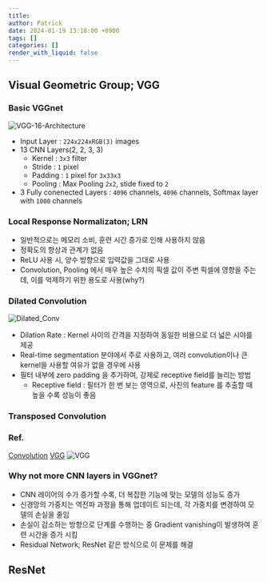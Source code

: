 ```yaml
---
title: 
author: Patrick
date: 2024-01-19 13:18:00 +0900
tags: []
categories: []
render_with_liquid: false
---
```

## Visual Geometric Group; VGG
### Basic VGGnet
![VGG-16-Architecture](../Attatched/Pasted%20image%2020240119163040.png)
- Input Layer : `224x224xRGB(3)` images
- 13 CNN Layers(2, 2, 3, 3)
	- Kernel : `3x3` filter
	- Stride : `1` pixel
	- Padding : `1` pixel for `3x33x3`
	- Pooling : Max Pooling `2x2`, stide fixed to `2`
- 3 Fully conenected Layers : `4096` channels, `4096` channels, Softmax layer with `1000` channels

### Local Response Normalizaton; LRN
- 일반적으로는 메모리 소비, 훈련 시간 증가로 인해 사용하지 않음
- 정확도의 향상과 관계가 없음
- ReLU 사용 시, 양수 방향으로 입력값을 그대로 사용
- Convolution, Pooling 에서 매우 높은 수치의 픽셀 값이 주변 픽셀에 영향을 주는데, 이를 억제하기 위한 용도로 사용(why?)

### Dilated Convolution
![Dilated_Conv](../Attatched/Pasted%20image%2020240119165019.png)
- Dilation Rate : Kernel 사이의 간격을 지정하여 동일한 비용으로 더 넓은 시야를 제공
- Real-time segmentation 분야에서 주로 사용하고, 여러 convolution이나 큰 kernel을 사용할 여유가 없을 경우에 사용
- 필터 내부에 zero padding 을 추가하여, 강제로 receptive field를 늘리는 방법
	- Receptive field : 필터가 한 번 보는 영역으로, 사진의 feature 를 추출할 때 높을 수록 성능이 좋음
### Transposed Convolution

### Ref.
[Convolution](https://zzsza.github.io/data/2018/02/23/introduction-convolution/)
[VGG](https://wikidocs.net/164796)
![VGG](../Attatched/Pasted%20image%2020240125173611.png)

### Why not more CNN layers in VGGnet?
- CNN 레이어의 수가 증가할 수록, 더 복잡한 기능에 맞는 모델의 성능도 증가
- 신경망의 가중치는 역전파 과정을 통해 업데이트 되는데, 각 가중치를 변경하여 모델의 손실을 줄임
- 손실이 감소하는 방향으로 단계를 수행하는 중 Gradient vanishing이 발생하여 훈련 시간을 증가 시킴
- Residual Network; ResNet 같은 방식으로 이 문제를 해결

## ResNet
